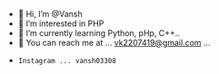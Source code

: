 - 👋 Hi, I’m @Vansh
- 👀 I’m interested in PHP
- 🌱 I’m currently learning Python, pHp, C++..
- 🎯 You can reach me at ... vk2207419@gmail.com ...
-     Instagram ... vansh03308
